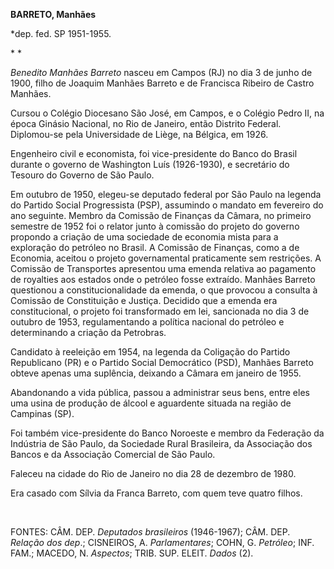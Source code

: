 **BARRETO, Manhães**

\*dep. fed. SP 1951-1955.

* *

*Benedito Manhães Barreto* nasceu em Campos (RJ) no dia 3 de junho de
1900, filho de Joaquim Manhães Barreto e de Francisca Ribeiro de Castro
Manhães.

Cursou o Colégio Diocesano São José, em Campos, e o Colégio Pedro II, na
época Ginásio Nacional, no Rio de Janeiro, então Distrito Federal.
Diplomou-se pela Universidade de Liège, na Bélgica, em 1926.

Engenheiro civil e economista, foi vice-presidente do Banco do Brasil
durante o governo de Washington Luís (1926-1930), e secretário do
Tesouro do Governo de São Paulo.

Em outubro de 1950, elegeu-se deputado federal por São Paulo na legenda
do Partido Social Progressista (PSP), assumindo o mandato em fevereiro
do ano seguinte. Membro da Comissão de Finanças da Câmara, no primeiro
semestre de 1952 foi o relator junto à comissão do projeto do governo
propondo a criação de uma sociedade de economia mista para a exploração
do petróleo no Brasil. A Comissão de Finanças, como a de Economia,
aceitou o projeto governamental praticamente sem restrições. A Comissão
de Transportes apresentou uma emenda relativa ao pagamento de royalties
aos estados onde o petróleo fosse extraído. Manhães Barreto questionou a
constitucionalidade da emenda, o que provocou a consulta à Comissão de
Constituição e Justiça. Decidido que a emenda era constitucional, o
projeto foi transformado em lei, sancionada no dia 3 de outubro de 1953,
regulamentando a política nacional do petróleo e determinando a criação
da Petrobras.

Candidato à reeleição em 1954, na legenda da Coligação do Partido
Republicano (PR) e o Partido Social Democrático (PSD), Manhães Barreto
obteve apenas uma suplência, deixando a Câmara em janeiro de 1955.

Abandonando a vida pública, passou a administrar seus bens, entre eles
uma usina de produção de álcool e aguardente situada na região de
Campinas (SP).

Foi também vice-presidente do Banco Noroeste e membro da Federação da
Indústria de São Paulo, da Sociedade Rural Brasileira, da Associação dos
Bancos e da Associação Comercial de São Paulo.

Faleceu na cidade do Rio de Janeiro no dia 28 de dezembro de 1980.

Era casado com Sílvia da Franca Barreto, com quem teve quatro filhos.

 

FONTES: CÂM. DEP. *Deputados brasileiros* (1946-1967); CÂM. DEP.
*Relação dos dep*.; CISNEIROS, A. *Parlamentares*; COHN, G. *Petróleo*;
INF. FAM.; MACEDO, N. *Aspectos*; TRIB. SUP. ELEIT. *Dados* (2).

 
